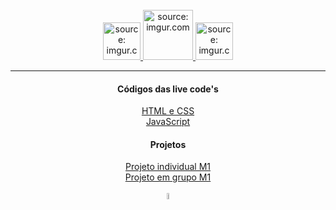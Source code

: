 <br>
<div align="center">
    <a href="#">    
        <img src="https://i.imgur.com/QSU2Ksh.png" title="source: imgur.com" 
        width="60px"/>
    </a>
    <a href="#">    
        <img src="https://i.imgur.com/Qx9OlTM.png" title="source: imgur.com" 
        width="80px"/>
    </a>
    <a href="#">
        <img src="https://i.imgur.com/75ZnyoP.png" title="source: imgur.com" 
        width="60px"/>
    </a>
</div>
<hr>
<div align="center">
    <h4>Códigos das live code's</h4>
    <a href="#" >HTML e CSS</a><br>
    <a href="#" >JavaScript</a>
    <h4>Projetos</h4>
    <a href="https://github.com/Resilia-por-Ebony/TurmaRD/tree/main/M1/Projeto-Individual" >Projeto individual M1</a><br>
    <a href="#" >Projeto em grupo M1</a>
</div>
<br/>
<div align="center">
    <a href="../README.md">
        <img src="https://i.imgur.com/kfHCxif.png" title="source: imgur.com" width="5%"/>
    </a>
</div>